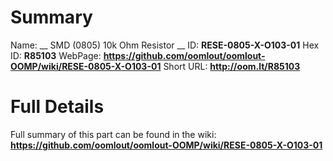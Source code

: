 
Summary
=================

Name: __ SMD (0805) 10k Ohm Resistor __
ID: __RESE-0805-X-O103-01__
Hex ID: __R85103__
WebPage: __https://github.com/oomlout/oomlout-OOMP/wiki/RESE-0805-X-O103-01__
Short URL: __http://oom.lt/R85103__

Full Details
==========================
Full summary of this part can be found in the wiki:   
__https://github.com/oomlout/oomlout-OOMP/wiki/RESE-0805-X-O103-01__   

